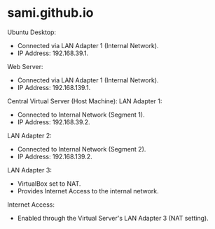 # sami.github.io

Ubuntu Desktop:
* Connected via LAN Adapter 1 (Internal Network).
* IP Address: 192.168.39.1.
  
Web Server:
* Connected via LAN Adapter 1 (Internal Network).
* IP Address: 192.168.139.1.
  
Central Virtual Server (Host Machine):
LAN Adapter 1:
* Connected to Internal Network (Segment 1).
* IP Address: 192.168.39.2.
  
LAN Adapter 2:
* Connected to Internal Network (Segment 2).
* IP Address: 192.168.139.2.
  
LAN Adapter 3:
* VirtualBox set to NAT.
* Provides Internet Access to the internal network.
  
Internet Access:
* Enabled through the Virtual Server's LAN Adapter 3 (NAT setting).
